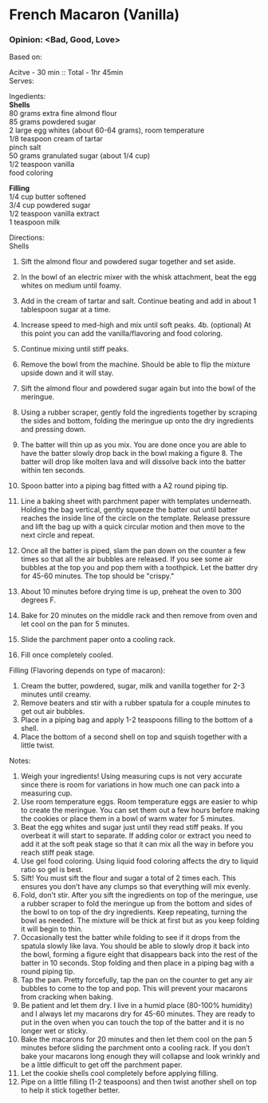 # French Macaron (Vanilla)
### Opinion: <Bad, Good, Love>

Based on:   

Acitve - 30 min :: Total - 1hr 45min  
Serves:  

Ingedients:    
__Shells__  
80 grams extra fine almond flour  
85 grams powdered sugar  
2 large egg whites (about 60-64 grams), room temperature  
1/8 teaspoon cream of tartar  
pinch salt  
50 grams granulated sugar (about 1/4 cup)  
1/2 teaspoon vanilla  
food coloring  
  
__Filling__  
1/4 cup butter softened   
3/4 cup powdered sugar  
1/2 teaspoon vanilla extract  
1 teaspoon milk  

Directions:  
Shells
1. Sift the almond flour and powdered sugar together and set aside.
2. In the bowl of an electric mixer with the whisk attachment, beat the egg whites on medium until foamy. 
3. Add in the cream of tartar and salt. Continue beating and add in about 1 tablespoon sugar at a time. 
4. Increase speed to med-high and mix until soft peaks. 
4b. (optional) At this point you can add the vanilla/flavoring and food coloring. 
5. Continue mixing until stiff peaks. 
6. Remove the bowl from the machine. Should be able to flip the mixture upside down and it will stay.

7. Sift the almond flour and powdered sugar again but into the bowl of the meringue. 
8. Using a rubber scraper, gently fold the ingredients together by scraping the sides and bottom, folding the meringue up onto the dry ingredients and pressing down. 
9. The batter will thin up as you mix. You are done once you are able to have the batter slowly drop back in the bowl making a figure 8. The batter will drop like molten lava and will dissolve back into the batter within ten seconds.

10. Spoon batter into a piping bag fitted with a A2 round piping tip. 
11. Line a baking sheet with parchment paper with templates underneath. Holding the bag vertical, gently squeeze the batter out until batter reaches the inside line of the circle on the template. Release pressure and lift the bag up with a quick circular motion and then move to the next circle and repeat.
12. Once all the batter is piped, slam the pan down on the counter a few times so that all the air bubbles are released. If you see some air bubbles at the top you and pop them with a toothpick. Let the batter dry for 45-60 minutes. The top should be "crispy."
13. About 10 minutes before drying time is up, preheat the oven to 300 degrees F. 
14. Bake for 20 minutes on the middle rack and then remove from oven and let cool on the pan for 5 minutes. 
15. Slide the parchment paper onto a cooling rack. 
16. Fill once completely cooled.

Filling (Flavoring depends on type of macaron):
1. Cream the butter, powdered, sugar, milk and vanilla together for 2-3 minutes until creamy. 
2. Remove beaters and stir with a rubber spatula for a couple minutes to get out air bubbles. 
3. Place in a piping bag and apply 1-2 teaspoons filling to the bottom of a shell. 
4. Place the bottom of a second shell on top and squish together with a little twist.

Notes: 
1. Weigh your ingredients! Using measuring cups is not very accurate since there is room for variations in how much one can pack into a measuring cup.
2. Use room temperature eggs. Room temperature eggs are easier to whip to create the meringue. You can set them out a few hours before making the cookies or place them in a bowl of warm water for 5 minutes.
3. Beat the egg whites and sugar just until they read stiff peaks. If you overbeat it will start to separate. If adding color or extract you need to add it at the soft peak stage so that it can mix all the way in before you reach stiff peak stage.
4. Use gel food coloring. Using liquid food coloring affects the dry to liquid ratio so gel is best.
5. Sift! You must sift the flour and sugar a total of 2 times each. This ensures you don’t have any clumps so that everything will mix evenly.
6. Fold, don’t stir. After you sift the ingredients on top of the meringue, use a rubber scraper to fold the meringue up from the bottom and sides of the bowl to on top of the dry ingredients. Keep repeating, turning the bowl as needed. The mixture will be thick at first but as you keep folding it will begin to thin.
7. Occasionally test the batter while folding to see if it drops from the spatula slowly like lava. You should be able to slowly drop it back into the bowl, forming a figure eight that disappears back into the rest of the batter in 10 seconds. Stop folding and then place in a piping bag with a round piping tip.
8. Tap the pan. Pretty forcefully, tap the pan on the counter to get any air bubbles to come to the top and pop. This will prevent your macarons from cracking when baking.
9. Be patient and let them dry. I live in a humid place (80-100% humidity) and I always let my macarons dry for 45-60 minutes. They are ready to put in the oven when you can touch the top of the batter and it is no longer wet or sticky.
10. Bake the macarons for 20 minutes and then let them cool on the pan 5 minutes before sliding the parchment onto a cooling rack. If you don’t bake your macarons long enough they will collapse and look wrinkly and be a little difficult to get off the parchment paper.
11. Let the cookie shells cool completely before applying filling.
12. Pipe on a little filling (1-2 teaspoons) and then twist another shell on top to help it stick together better.
